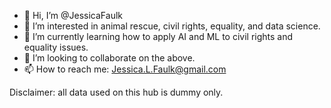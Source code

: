 - 👋 Hi, I’m @JessicaFaulk
- 👀 I’m interested in animal rescue, civil rights, equality, and data science.
- 🌱 I’m currently learning how to apply AI and ML to civil rights and equality issues.
- 💞️ I’m looking to collaborate on the above.
- 📫 How to reach me: Jessica.L.Faulk@gmail.com

Disclaimer: all data used on this hub is dummy only.

<!---
JessicaFaulk/JessicaFaulk is a ✨ special ✨ repository because its `README.md` (this file) appears on your GitHub profile.
You can click the Preview link to take a look at your changes.
--->
